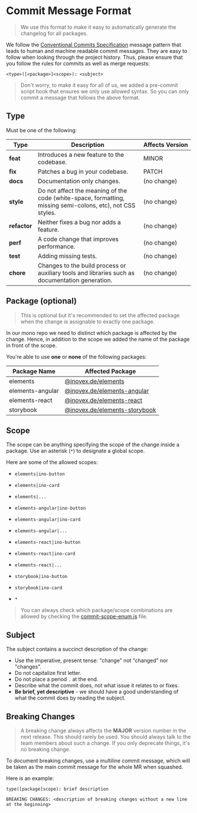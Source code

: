 # Commit Message Format

> We use this format to make it easy to automatically generate the changelog for all packages.

We follow the [Conventional Commits Specification](https://www.conventionalcommits.org/en/v1.0.0/) message pattern that leads to human and machine readable commit messages. They are easy to follow when looking through the project history. Thus, please ensure that you follow the rules for commits as well as merge requests:

`<type>([<package>]<scope>): <subject>`

> Don't worry, to make it easy for all of us, we added a pre-commit script hook that ensures we only use allowed syntax. So you can only commit a message that follows the above format.

## Type

Must be one of the following:

|Type|Description|Affects&nbsp;Version|
|---|---|---|
|**feat**|Introduces a new feature to the codebase.|MINOR|
|**fix**|Patches a bug in your codebase.|PATCH|
|**docs**|Documentation only changes.|(no change)|
|**style**|Do not affect the meaning of the code (white-space, formatting, missing semi-colons, etc), not CSS styles.|(no change)|
|**refactor**|Neither fixes a bug nor adds a feature.|(no change)|
|**perf**|A code change that improves performance.|(no change)|
|**test**|Adding missing tests.|(no change)|
|**chore**|Changes to the build process or auxiliary tools and libraries such as documentation generation.|(no change)|

## Package (optional)

> This is optional but it's recommended to set the affected package when the change is assignable to exactly one package.

In our mono repo we need to distinct which package is affected by the change. Hence, in addition to the scope we added the name of the package in front of the scope.

You're able to use **one** or **none** of the following packages:

|Package Name|Affected Package|
|---|---|
|elements|[@inovex.de/elements](packages/elements)|
|elements-angular|[@inovex.de/elements-angular](packages/elements-angular)|
|elements-react|[@inovex.de/elements-react](packages/elements-react)|
|storybook|[@inovex.de/elements-storybook](packages/storybook)|

## Scope

The scope can be anything specifying the scope of the change inside a package. Use an asterisk (`*`) to designate a global scope.

Here are some of the allowed scopes:

- `elements|ino-button`
- `elements|ino-card`
- `elements|...`

- `elements-angular|ino-button`
- `elements-angular|ino-card`
- `elements-angular|...`

- `elements-react|ino-button`
- `elements-react|ino-card`
- `elements-react|...`

- `storybook|ino-button`
- `storybook|ino-card`
- `*`

> You can always check which package/scope combinations are allowed by checking the [commit-scope-enum.js](https://github.com/inovex/elements/blob/master/commit-scope-enum.js) file.

## Subject

The subject contains a succinct description of the change:

- Use the imperative, present tense: "change" not "changed" nor "changes".
- Do not capitalize first letter.
- Do not place a period `.` at the end.
- Describe what the commit does, not what issue it relates to or fixes.
- **Be brief, yet descriptive** - we should have a good understanding of what the commit does by reading the subject.

## Breaking Changes

> A breaking change always affects the **MAJOR** version number in the next release. This should rarely be used. You should always talk to the team members about such a change. If you only deprecate things, it's no breaking change.

To document breaking changes, use a multiline commit message, which will be taken as the main commit message for the whole MR when squashed.

Here is an example:

```
type([package]scope): brief description

BREAKING CHANGES: <description of breaking changes without a new line at the beginning>
```
